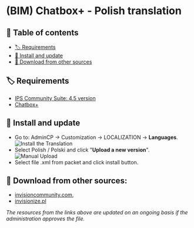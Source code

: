 # (BIM) Chatbox+ - Polish translation

## 📖 Table of contents
- [🏷️ Requirements](#%EF%B8%8F-requirements)
- [🧰 Install and update](#-install-and-update)
- [🔌 Download from other sources](#download-from-other-sources)

## 🏷️ Requirements
- [IPS Community Suite: 4.5 version](https://invisioncommunity.com/)
- [Chatbox+](https://invisioncommunity.com/files/file/9342-chatbox/)

## 🧰 Install and update
- Go to: AdminCP -> Customization -> LOCALIZATION -> **Languages**.  
  ![Install the Translation](https://axendev.net/github/lang/acpLang.png)
- Select Polish / Polski and click "**Upload a new version**".  
  ![Manual Upload](https://axendev.net/github/lang/uploadNewVersion.png)
- Select file .xml from packet and click install button.

## 🔌 Download from other sources:
- [invisioncommunity.com](https://invisioncommunity.com/files/file/9676-polish-translation-app-bim-chatbox/),
- [invisionize.pl](https://forum.invisionize.pl/files/file/813-polish-translation-app-bim-chatbox/)

*The resources from the links above are updated on an ongoing basis if the administration approves the file.*
